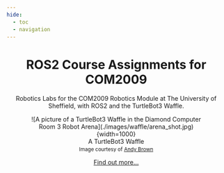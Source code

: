 ```yaml
---
hide:
  - toc 
  - navigation
---
```


<center>

# ROS2 Course Assignments for COM2009 

Robotics Labs for the COM2009 Robotics Module at The University of Sheffield, with ROS2 and the TurtleBot3 Waffle.

<figure markdown>
  ![A picture of a TurtleBot3 Waffle in the Diamond Computer Room 3 Robot Arena](./images/waffle/arena_shot.jpg){width=1000}
  <figcaption>A TurtleBot3 Waffle<br />
  <small>Image courtesy of <a href="https://www.andybrownphoto.co.uk/">Andy Brown</a></small></figcaption> 
</figure>

[Find out more...](./about/README.md)

</center>